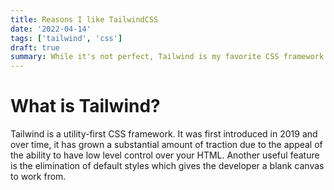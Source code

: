 ```yaml
---
title: Reasons I like TailwindCSS
date: '2022-04-14'
tags: ['tailwind', 'css']
draft: true
summary: While it's not perfect, Tailwind is my favorite CSS framework. Here's why.
---
```


# What is Tailwind?

Tailwind is a utility-first CSS framework. It was first introduced in 2019 and over time, it has grown a substantial amount of traction due to the appeal of the ability to have low level control over your HTML. Another useful feature is the elimination of default styles which gives the developer a blank canvas to work from.
